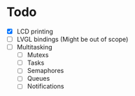 # Todo

* [X] LCD printing
* [ ] LVGL bindings (Might be out of scope)
* [ ] Multitasking
  * [ ] Mutexs
  * [ ] Tasks
  * [ ] Semaphores
  * [ ] Queues
  * [ ] Notifications